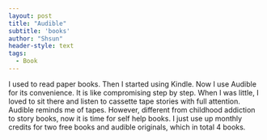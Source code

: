 ```yaml
---
layout: post
title: "Audible"
subtitle: 'books'
author: "Shsun"
header-style: text
tags:
  - Book
---
```


I used to read paper books. Then I started using Kindle. Now I use Audible for its convenience. It is like compromising step by step. When I was little, I loved to sit there and listen to cassette tape stories with full attention. Audible reminds me of tapes. However, different from childhood addiction to story books, now it is time for self help books. I just use up monthly credits for two free books and audible originals, which in total 4 books.
